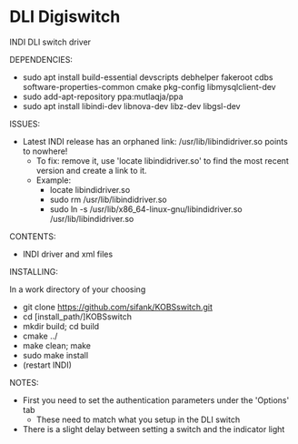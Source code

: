# DLI Digiswitch
INDI DLI switch driver

DEPENDENCIES:

- sudo apt install build-essential devscripts debhelper fakeroot cdbs software-properties-common cmake pkg-config libmysqlclient-dev
- sudo add-apt-repository ppa:mutlaqja/ppa 
- sudo apt install libindi-dev libnova-dev libz-dev libgsl-dev

ISSUES:
- Latest INDI release has an orphaned link:  /usr/lib/libindidriver.so points to nowhere!
  - To fix: remove it, use 'locate libindidriver.so' to find the most recent version and create a link to it.
  - Example: 
    - locate libindidriver.so 
    - sudo rm /usr/lib/libindidriver.so
    - sudo ln -s /usr/lib/x86_64-linux-gnu/libindidriver.so   /usr/lib/libindidriver.so

CONTENTS:

- INDI driver and xml files

INSTALLING:

In a work directory of your choosing

- git clone https://github.com/sifank/KOBSswitch.git
- cd [install_path/]KOBSswitch
- mkdir build; cd build
- cmake ../
- make clean; make
- sudo make install
- (restart INDI)

NOTES:
- First you need to set the authentication parameters under the 'Options' tab
  - These need to match what you setup in the DLI switch
- There is a slight delay between setting a switch and the indicator light
